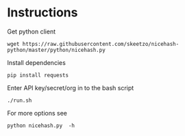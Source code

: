 # Instructions

Get python client
	
	wget https://raw.githubusercontent.com/skeetzo/nicehash-python/master/python/nicehash.py
	
Install dependencies
	
	pip install requests
	
Enter API key/secret/org in to the bash script

    ./run.sh
    
For more options see

    python nicehash.py  -h
